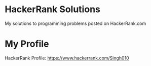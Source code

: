 # HackerRank Solutions
My solutions to programming problems posted on HackerRank.com 

# My Profile
HackerRank Profile: https://www.hackerrank.com/Singh010
